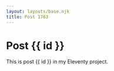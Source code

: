 ```yaml
---
layout: layouts/base.njk
title: Post 1763
---
```


# Post {{ id }}

This is post {{ id }} in my Eleventy project.
